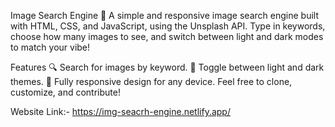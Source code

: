 Image Search Engine 🌟
A simple and responsive image search engine built with HTML, CSS, and JavaScript, using the Unsplash API.
Type in keywords, choose how many images to see, and switch between light and dark modes to match your vibe!

Features
🔍 Search for images by keyword.
🎨 Toggle between light and dark themes.
📱 Fully responsive design for any device.
Feel free to clone, customize, and contribute!

Website Link:- https://img-seacrh-engine.netlify.app/
